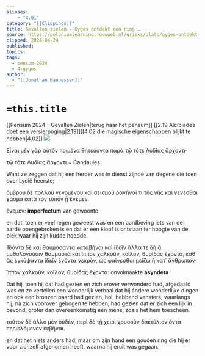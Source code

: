 ```yaml
---
aliases:
    - "4.01"
category: "[[Clippings]]"
title: Gevallen zielen - Gyges ontdekt een ring …
source: https://poloniumlearning.jouwweb.nl/grieks/plato/gyges-ontdekt-een-ring
clipped: 2024-04-24
published:
topics:
tags:
  - pensum-2024
  - 4-gyges
author:
  - "[[Jonathan Hannessen]]"
---
```

# `=this.title`

[[Pensum 2024 - Gevallen Zielen|terug naar het pensum]]
[[2.19 Alcibiades doet een versierpoging|2.19]][[4.02 die magische eigenschappen blijkt te hebben|4.02]]
 [![](https://primary.jwwb.nl/public/z/z/j/temp-srmwdybokmzhdiosysoa/63e436f1-c61b-42b4-a4ad-00f870e10a93.gif?enable-io=true&enable=upscale&crop=480%2C60%2Cx0%2Cy20%2Csafe&width=313&height=39)](https://poloniumlearning.jouwweb.nl/grieks/plato)

Εἶναι μὲν γὰρ αὐτὸν ποιμένα θητεύοντα παρὰ τῷ τότε Λυδίας ἄρχοντι·

τῷ τότε Λυδίας ἄρχοντι = Candaules

Want ze zeggen dat hij een herder was in dienst zijnde van degene die toen over Lydië heerste;

ὄμβρου δὲ πολλοῦ γενομένου καὶ σεισμοῦ ῥαγῆναί τι τῆς γῆς καὶ γενέσθαι χάσμα κατὰ τὸν τόπον ᾗ ἔνεμεν.

ἔνεμεν: **imperfectum** van gewoonte

en dat, toen er veel regen geweest was en een aardbeving iets van de aarde opengebroken is en dat er een kloof is ontstaan ter hoogte van de plek waar hij zijn kudde hoedde.

Ἰδόντα δὲ καὶ θαυμάσαντα καταβῆναι καὶ ἰδεῖν ἄλλα τε δὴ ἃ μυθολογοῦσιν θαυμαστὰ καὶ ἵππον χαλκοῦν, κοῖλον, θυρίδας ἔχοντα, καθ᾿ ἃς ἐγκύψαντα ἰδεῖν ἐνόντα νεκρόν, ὡς φαίνεσθαι μείζω ἢ κατ᾿ ἄνθρωπον·

ἵππον χαλκοῦν, κοῖλον, θυρίδας ἔχοντα: onvolmaakte **asyndeta**

Dat hij, toen hij dat had gezien en zich erover verwonderd had, afgedaald was en ze vertellen een wonderlijk verhaal dat hij ándere wonderlijke dingen en ook een bronzen paard had gezien, hol, hebbend vensters, waarlangs hij, na zich voorover gebogen te hebben, had gezien dat er zich een lijk in bevond, groter dan overeenkomstig een mens, zoals het hem toescheen.

τοῦτον δὲ ἄλλο μὲν οὐδέν, περὶ δὲ τῇ χειρὶ χρυσοῦν δακτύλιον ὄντα περιελόμενον ἐκβῆναι.

en dat het niets anders had, maar om zijn hand een gouden ring die hij er voor zichzelf afgenomen heeft, waarna hij eruit was gegaan.
